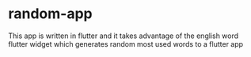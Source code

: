 # random-app
This app is written in flutter and it takes advantage of the english word flutter widget which generates random most used words to a flutter app
